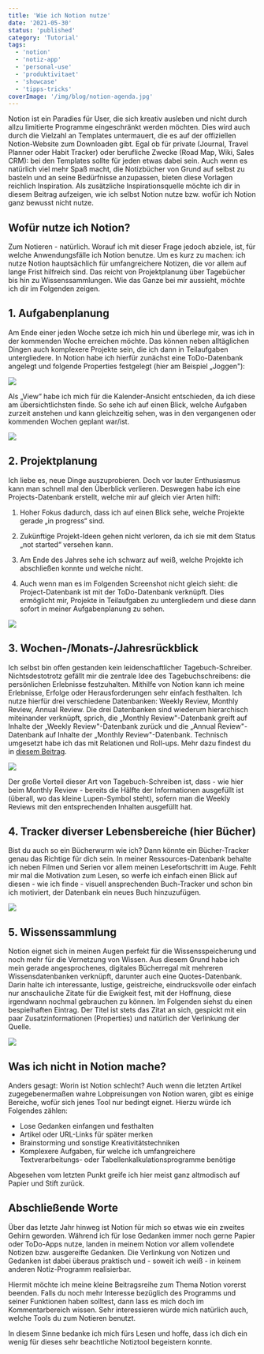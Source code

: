 ```yaml
---
title: 'Wie ich Notion nutze'
date: '2021-05-30'
status: 'published'
category: 'Tutorial'
tags:
  - 'notion'
  - 'notiz-app'
  - 'personal-use'
  - 'produktivitaet'
  - 'showcase'
  - 'tipps-tricks'
coverImage: '/img/blog/notion-agenda.jpg'
---
```


Notion ist ein Paradies für User, die sich kreativ ausleben und nicht durch allzu limitierte Programme eingeschränkt werden möchten. Dies wird auch durch die Vielzahl an Templates untermauert, die es auf der offiziellen Notion-Website zum Downloaden gibt. Egal ob für private (Journal, Travel Planner oder Habit Tracker) oder berufliche Zwecke (Road Map, Wiki, Sales CRM): bei den Templates sollte für jeden etwas dabei sein. Auch wenn es natürlich viel mehr Spaß macht, die Notizbücher von Grund auf selbst zu basteln und an seine Bedürfnisse anzupassen, bieten diese Vorlagen reichlich Inspiration. Als zusätzliche Inspirationsquelle möchte ich dir in diesem Beitrag aufzeigen, wie ich selbst Notion nutze bzw. wofür ich Notion ganz bewusst nicht nutze.

<!--more-->

## Wofür nutze ich Notion?

Zum Notieren - natürlich. Worauf ich mit dieser Frage jedoch abziele, ist, für welche Anwendungsfälle ich Notion benutze. Um es kurz zu machen: ich nutze Notion hauptsächlich für umfangreichere Notizen, die vor allem auf lange Frist hilfreich sind. Das reicht von Projektplanung über Tagebücher bis hin zu Wissenssammlungen. Wie das Ganze bei mir aussieht, möchte ich dir im Folgenden zeigen.

## 1. Aufgabenplanung

Am Ende einer jeden Woche setze ich mich hin und überlege mir, was ich in der kommenden Woche erreichen möchte. Das können neben alltäglichen Dingen auch komplexere Projekte sein, die ich dann in Teilaufgaben untergliedere. In Notion habe ich hierfür zunächst eine ToDo-Datenbank angelegt und folgende Properties festgelegt (hier am Beispiel „Joggen"):

![](/img/blog/notion-task-detail.png)

Als „View“ habe ich mich für die Kalender-Ansicht entschieden, da ich diese am übersichtlichsten finde. So sehe ich auf einen Blick, welche Aufgaben zurzeit anstehen und kann gleichzeitig sehen, was in den vergangenen oder kommenden Wochen geplant war/ist.

![](/img/blog/notion-calendar.png)

## 2. Projektplanung

Ich liebe es, neue Dinge auszuprobieren. Doch vor lauter Enthusiasmus kann man schnell mal den Überblick verlieren. Deswegen habe ich eine Projects-Datenbank erstellt, welche mir auf gleich vier Arten hilft:

1. Hoher Fokus dadurch, dass ich auf einen Blick sehe, welche Projekte gerade „in progress“ sind.

2. Zukünftige Projekt-Ideen gehen nicht verloren, da ich sie mit dem Status „not started“ versehen kann.

3. Am Ende des Jahres sehe ich schwarz auf weiß, welche Projekte ich abschließen konnte und welche nicht.

4. Auch wenn man es im Folgenden Screenshot nicht gleich sieht: die Project-Datenbank ist mit der ToDo-Datenbank verknüpft. Dies ermöglicht mir, Projekte in Teilaufgaben zu untergliedern und diese dann sofort in meiner Aufgabenplanung zu sehen.

![](/img/blog/notion-projects.png)

## 3. Wochen-/Monats-/Jahresrückblick

Ich selbst bin offen gestanden kein leidenschaftlicher Tagebuch-Schreiber. Nichtsdestotrotz gefällt mir die zentrale Idee des Tagebuchschreibens: die persönlichen Erlebnisse festzuhalten. Mithilfe von Notion kann ich meine Erlebnisse, Erfolge oder Herausforderungen sehr einfach festhalten. Ich nutze hierfür drei verschiedene Datenbanken: Weekly Review, Monthly Review, Annual Review. Die drei Datenbanken sind wiederum hierarchisch miteinander verknüpft, sprich, die „Monthly Review"-Datenbank greift auf Inhalte der „Weekly Review"-Datenbank zurück und die „Annual Review"-Datenbank auf Inhalte der „Monthly Review"-Datenbank. Technisch umgesetzt habe ich das mit Relationen und Roll-ups. Mehr dazu findest du in [diesem Beitrag](/blog/2021-05-16-notion-deathly-hallows).

![](/img/blog/notion-monthly-review.png)

Der große Vorteil dieser Art von Tagebuch-Schreiben ist, dass - wie hier beim Monthly Review - bereits die Hälfte der Informationen ausgefüllt ist (überall, wo das kleine Lupen-Symbol steht), sofern man die Weekly Reviews mit den entsprechenden Inhalten ausgefüllt hat.

## 4. Tracker diverser Lebensbereiche (hier Bücher)

Bist du auch so ein Bücherwurm wie ich? Dann könnte ein Bücher-Tracker genau das Richtige für dich sein. In meiner Ressources-Datenbank behalte ich neben Filmen und Serien vor allem meinen Lesefortschritt im Auge. Fehlt mir mal die Motivation zum Lesen, so werfe ich einfach einen Blick auf diesen - wie ich finde - visuell ansprechenden Buch-Tracker und schon bin ich motiviert, der Datenbank ein neues Buch hinzuzufügen.

![](/img/blog/notion-library.png)

## 5. Wissenssammlung

Notion eignet sich in meinen Augen perfekt für die Wissensspeicherung und noch mehr für die Vernetzung von Wissen. Aus diesem Grund habe ich mein gerade angesprochenes, digitales Bücherregal mit mehreren Wissensdatenbanken verknüpft, darunter auch eine Quotes-Datenbank. Darin halte ich interessante, lustige, geistreiche, eindrucksvolle oder einfach nur anschauliche Zitate für die Ewigkeit fest, mit der Hoffnung, diese irgendwann nochmal gebrauchen zu können. Im Folgenden siehst du einen bespielhaften Eintrag. Der Titel ist stets das Zitat an sich, gespickt mit ein paar Zusatzinformationen (Properties) und natürlich der Verlinkung der Quelle.

![](/img/blog/notion-quotes.png)

## Was ich nicht in Notion mache?

Anders gesagt: Worin ist Notion schlecht? Auch wenn die letzten Artikel zugegebenermaßen wahre Lobpreisungen von Notion waren, gibt es einige Bereiche, wofür sich jenes Tool nur bedingt eignet. Hierzu würde ich Folgendes zählen:

- Lose Gedanken einfangen und festhalten
- Artikel oder URL-Links für später merken
- Brainstorming und sonstige Kreativitätstechniken
- Komplexere Aufgaben, für welche ich umfangreichere Textverarbeitungs- oder Tabellenkalkulationsprogramme benötige

Abgesehen vom letzten Punkt greife ich hier meist ganz altmodisch auf Papier und Stift zurück.

## Abschließende Worte

Über das letzte Jahr hinweg ist Notion für mich so etwas wie ein zweites Gehirn geworden. Während ich für lose Gedanken immer noch gerne Papier oder ToDo-Apps nutze, landen in meinem Notion vor allem vollendete Notizen bzw. ausgereifte Gedanken. Die Verlinkung von Notizen und Gedanken ist dabei überaus praktisch und - soweit ich weiß - in keinem anderen Notiz-Programm realisierbar.

Hiermit möchte ich meine kleine Beitragsreihe zum Thema Notion vorerst beenden. Falls du noch mehr Interesse bezüglich des Programms und seiner Funktionen haben solltest, dann lass es mich doch im Kommentarbereich wissen. Sehr interessieren würde mich natürlich auch, welche Tools du zum Notieren benutzt.

In diesem Sinne bedanke ich mich fürs Lesen und hoffe, dass ich dich ein wenig für dieses sehr beachtliche Notiztool begeistern konnte.
